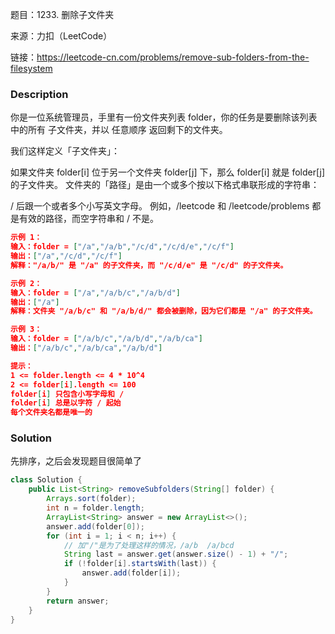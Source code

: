 题目：1233. 删除子文件夹

来源：力扣（LeetCode）

链接：https://leetcode-cn.com/problems/remove-sub-folders-from-the-filesystem


### Description

你是一位系统管理员，手里有一份文件夹列表 folder，你的任务是要删除该列表中的所有 子文件夹，并以 任意顺序 返回剩下的文件夹。

我们这样定义「子文件夹」：

如果文件夹 folder[i] 位于另一个文件夹 folder[j] 下，那么 folder[i] 就是 folder[j] 的子文件夹。
文件夹的「路径」是由一个或多个按以下格式串联形成的字符串：

/ 后跟一个或者多个小写英文字母。
例如，/leetcode 和 /leetcode/problems 都是有效的路径，而空字符串和 / 不是。

```json
示例 1：
输入：folder = ["/a","/a/b","/c/d","/c/d/e","/c/f"]
输出：["/a","/c/d","/c/f"]
解释："/a/b/" 是 "/a" 的子文件夹，而 "/c/d/e" 是 "/c/d" 的子文件夹。

示例 2：
输入：folder = ["/a","/a/b/c","/a/b/d"]
输出：["/a"]
解释：文件夹 "/a/b/c" 和 "/a/b/d/" 都会被删除，因为它们都是 "/a" 的子文件夹。

示例 3：
输入：folder = ["/a/b/c","/a/b/d","/a/b/ca"]
输出：["/a/b/c","/a/b/ca","/a/b/d"]

提示：
1 <= folder.length <= 4 * 10^4
2 <= folder[i].length <= 100
folder[i] 只包含小写字母和 /
folder[i] 总是以字符 / 起始
每个文件夹名都是唯一的
```



### Solution

先排序，之后会发现题目很简单了

```java
class Solution {
    public List<String> removeSubfolders(String[] folder) {
        Arrays.sort(folder);
        int n = folder.length;
        ArrayList<String> answer = new ArrayList<>();
        answer.add(folder[0]);
        for (int i = 1; i < n; i++) {
            // 加"/"是为了处理这样的情况，/a/b	/a/bcd
            String last = answer.get(answer.size() - 1) + "/";
            if (!folder[i].startsWith(last)) {
                answer.add(folder[i]);
            }
        }
        return answer;
    }
}
```

